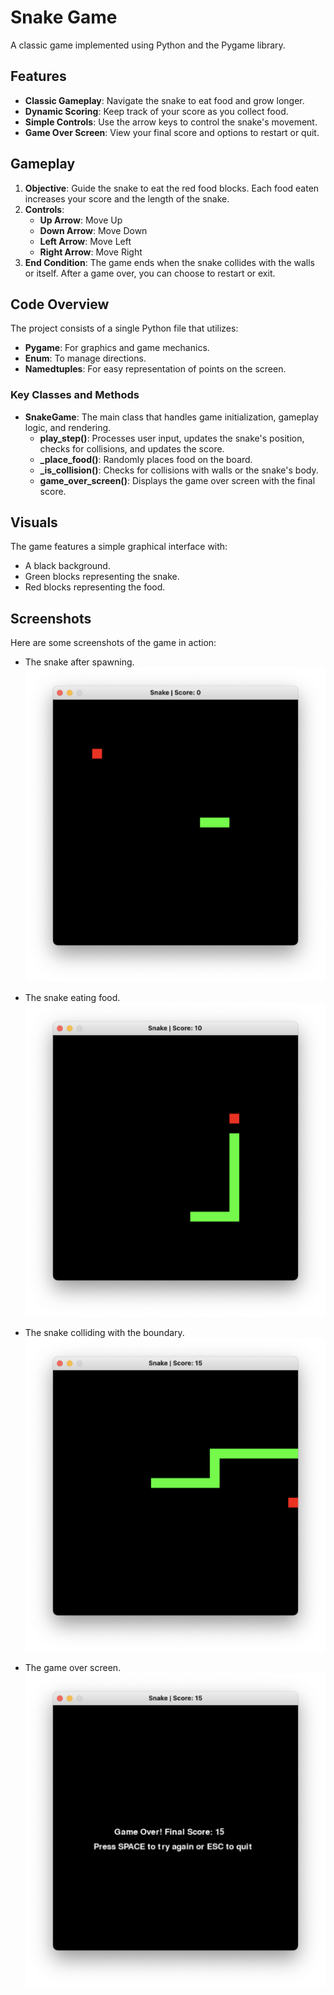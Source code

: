 # Snake Game

A classic game implemented using Python and the Pygame library.

## Features

- **Classic Gameplay**: Navigate the snake to eat food and grow longer.
- **Dynamic Scoring**: Keep track of your score as you collect food.
- **Simple Controls**: Use the arrow keys to control the snake's movement.
- **Game Over Screen**: View your final score and options to restart or quit.

## Gameplay

1. **Objective**: Guide the snake to eat the red food blocks. Each food eaten increases your score and the length of the snake.
2. **Controls**:
   - **Up Arrow**: Move Up
   - **Down Arrow**: Move Down
   - **Left Arrow**: Move Left
   - **Right Arrow**: Move Right
3. **End Condition**: The game ends when the snake collides with the walls or itself. After a game over, you can choose to restart or exit.

## Code Overview

The project consists of a single Python file that utilizes:
- **Pygame**: For graphics and game mechanics.
- **Enum**: To manage directions.
- **Namedtuples**: For easy representation of points on the screen.

### Key Classes and Methods

- **SnakeGame**: The main class that handles game initialization, gameplay logic, and rendering.
  - **play_step()**: Processes user input, updates the snake's position, checks for collisions, and updates the score.
  - **_place_food()**: Randomly places food on the board.
  - **_is_collision()**: Checks for collisions with walls or the snake's body.
  - **game_over_screen()**: Displays the game over screen with the final score.

## Visuals

The game features a simple graphical interface with:
- A black background.
- Green blocks representing the snake.
- Red blocks representing the food.

## Screenshots

Here are some screenshots of the game in action:

- The snake after spawning.
![game-start](screenshots/1-game-start.png)

- The snake eating food.
![eating-food](screenshots/2-eating-food.png)

- The snake colliding with the boundary.
![boundary-collision](screenshots/3-boundary-collision.png)

- The game over screen.
![game-over](screenshots/4-game-over.png)

